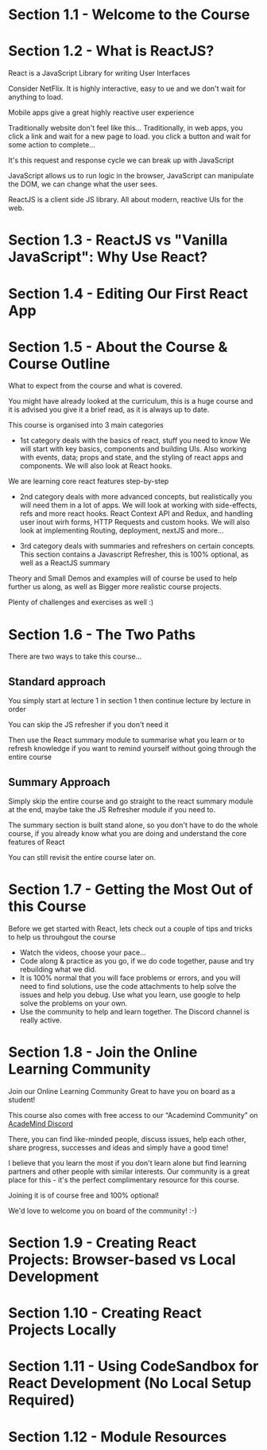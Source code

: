 # Section 1.1 - Welcome to the Course


# Section 1.2 - What is ReactJS?
React is a JavaScript Library for writing User Interfaces

Consider NetFlix. It is highly interactive, easy to ue and we don't wait for anything to load.

Mobile apps give a great highly reactive user experience

Traditionally website don't feel like this... Traditionally, in web apps, you click a link and wait for a new page to load. you click a button and wait for some action to complete...

It's this request and response cycle we can break up with JavaScript

JavaScript allows us to run logic in the browser, JavaScript can manipulate the DOM, we can change what the user sees.

ReactJS is a client side JS library. All about modern, reactive UIs for the web.


# Section 1.3 - ReactJS vs "Vanilla JavaScript": Why Use React?



# Section 1.4 - Editing Our First React App



# Section 1.5 - About the Course & Course Outline
What to expect from the course and what is covered.

You might have already looked at the curriculum, this is a huge course and it is advised you give it a brief read, as it is always up to date.

This course is organised into 3 main categories

* 1st category deals with the basics of react, stuff you need to know
We will start with key basics, components and building UIs. Also working with events, data; props and state, and the styling of react apps and components. We will also look at React hooks.

We are learning core react features step-by-step

* 2nd category deals with more advanced concepts, but realistically you will need them in a lot of apps.
We will look at working with side-effects, refs and more react hooks. React Context API and Redux, and handling user inout wirh forms, HTTP Requests and custom hooks. We will also look at implementing Routing, deployment, nextJS and more...

* 3rd category deals with summaries and refreshers on certain concepts.
This section contains a Javascript Refresher, this is 100% optional, as well as a ReactJS summary

Theory and Small Demos and examples will of course be used to help further us along, as well as Bigger more realistic course projects.

Plenty of challenges and exercises as well :)


# Section 1.6 - The Two Paths
There are two ways to take this course...

## Standard approach
You simply start at lecture 1 in section 1 then continue lecture by lecture in order

You can skip the JS refresher if you don't need it

Then use the React summary module to summarise what you learn or to refresh knowledge if you want to remind yourself without going through the entire course

## Summary Approach
Simply skip the entire course and go straight to the react summary module at the end, maybe take the JS Refresher module if you need to.

The summary section is built stand alone, so you don't have to do the whole course, if you already know what you are doing and understand the core features of React

You can still revisit the entire course later on.


# Section 1.7 - Getting the Most Out of this Course
Before we get started with React, lets check out a couple of tips and tricks to help us throuhgout the course

* Watch the videos, choose your pace...
* Code along & practice as you go, if we do code together, pause and try rebuilding what we did.
* It is 100% normal that you will face problems or errors, and you will need to find solutions, use the code attachments to help solve the issues and help you debug. Use what you learn, use google to help solve the problems on your own.
* Use the community to help and learn together. The Discord channel is really active.


# Section 1.8 - Join the Online Learning Community
Join our Online Learning Community
Great to have you on board as a student!

This course also comes with free access to our “Academind Community” on [AcadeMind Discord](https://academind.com/community/)

There, you can find like-minded people, discuss issues, help each other, share progress, successes and ideas and simply have a good time!

I believe that you learn the most if you don't learn alone but find learning partners and other people with similar interests. Our community is a great place for this - it's the perfect complimentary resource for this course.

Joining it is of course free and 100% optional!

We'd love to welcome you on board of the community! :-)


# Section 1.9 - Creating React Projects: Browser-based vs Local Development



# Section 1.10 - Creating React Projects Locally



# Section 1.11 - Using CodeSandbox for React Development (No Local Setup Required)



# Section 1.12 - Module Resources

